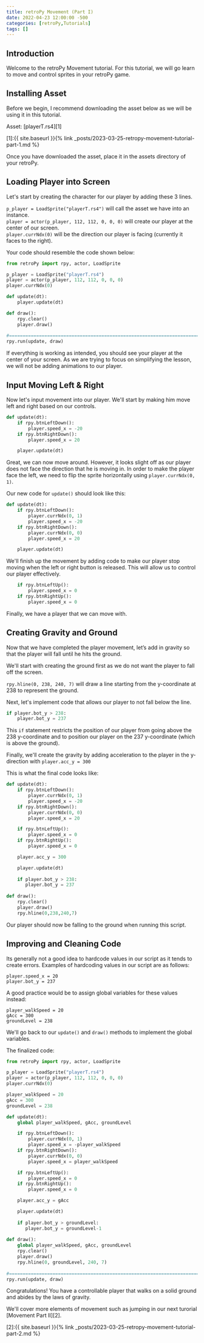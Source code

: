 ```yaml
---
title: retroPy Movement (Part I)
date: 2022-04-23 12:00:00 -500
categories: [retroPy,Tutorials]
tags: []
---
```


## Introduction

Welcome to the retroPy Movement tutorial. For this tutorial, we will go learn to move and control sprites in your retroPy game. 

## Installing Asset
Before we begin, I recommend downloading the asset below as we will be using it in this tutorial.

Asset:
[playerT.rs4][1]

[1]:{{ site.baseurl }}{% link _posts/2023-03-25-retropy-movement-tutorial-part-1.md %}

Once you have downloaded the asset, place it in the assets directory of your retroPy.

## Loading Player into Screen

Let's start by creating the character for our player by adding these 3 lines.

`p_player = LoadSprite("playerT.rs4")` will call the asset we have into an instance.<br>
`player = actor(p_player, 112, 112, 0, 0, 0)` will create our player at the center of our screen.<br>
`player.currNdx(0)` will be the direction our player is facing (currently it faces to the right).

Your code should resemble the code shown below:

```python
from retroPy import rpy, actor, LoadSprite

p_player = LoadSprite("playerT.rs4")
player = actor(p_player, 112, 112, 0, 0, 0)
player.currNdx(0)

def update(dt):
    player.update(dt)

def draw():
    rpy.clear()
    player.draw()
    
#=========================================================================
rpy.run(update, draw)
```

If everything is working as intended, you should see your player at the center of your screen. As we are trying to focus on simplifying the lesson, we will not be adding animations to our player.

## Input Moving Left & Right

Now let's input movement into our player. We'll start by making him move left and right based on our controls.

```python
def update(dt):
    if rpy.btnLeftDown():
        player.speed_x = -20        
    if rpy.btnRightDown():
        player.speed_x = 20        

    player.update(dt)
```

Great, we can now move around. However, it looks slight off as our player does not face the direction that he is moving in. In order to make the player face the left, we need to flip the sprite horizontally using `player.currNdx(0, 1)`.

Our new code for `update()` should look like this:
```python
def update(dt):
    if rpy.btnLeftDown():
        player.currNdx(0, 1)
        player.speed_x = -20        
    if rpy.btnRightDown():
        player.currNdx(0, 0)
        player.speed_x = 20         

    player.update(dt)
```

We'll finish up the movement by adding code to make our player stop moving when the left or right button is released. This will allow us to control our player effectively.
```python
    if rpy.btnLeftUp():
        player.speed_x = 0
    if rpy.btnRightUp():
        player.speed_x = 0
```

Finally, we have a player that we can move with. 

## Creating Gravity and Ground

Now that we have completed the player movement, let’s add in gravity so that the player will fall until he hits the ground.

We'll start with creating the ground first as we do not want the player to fall off the screen. 

`rpy.hline(0, 238, 240, 7)` will draw a line starting from the y-coordinate at 238 to represent the ground.

Next, let's implement code that allows our player to not fall below the line.

```python
if player.bot_y > 238:
    player.bot_y = 237
```

This `if` statement restricts the position of our player from going above the 238 y-coordinate and to position our player on the 237 y-coordinate (which is above the ground).

Finally, we'll create the gravity by adding acceleration to the player in the y-direction with `player.acc_y = 300`

This is what the final code looks like:

```python
def update(dt):
    if rpy.btnLeftDown():
        player.currNdx(0, 1)
        player.speed_x = -20        
    if rpy.btnRightDown():
        player.currNdx(0, 0)
        player.speed_x = 20   

    if rpy.btnLeftUp():
        player.speed_x = 0
    if rpy.btnRightUp():
        player.speed_x = 0      

    player.acc_y = 300

    player.update(dt)
    
    if player.bot_y > 238:
       player.bot_y = 237
        
def draw():
    rpy.clear()
    player.draw()
    rpy.hline(0,238,240,7)
```

Our player should now be falling to the ground when running this script.

## Improving and Cleaning Code

Its generally not a good idea to hardcode values in our script as it tends to create errors. Examples of hardcoding values in our script are as follows:

`player.speed_x = 20`<br>
`player.bot_y = 237`

A good practice would be to assign global variables for these values instead:

`player_walkSpeed = 20` <br>
`gAcc = 300` <br>
`groundLevel = 238` <br>

We'll go back to our `update()` and `draw()`  methods to implement the global variables.

The finalized code:
```python
from retroPy import rpy, actor, LoadSprite

p_player = LoadSprite("playerT.rs4")
player = actor(p_player, 112, 112, 0, 0, 0)
player.currNdx(0)

player_walkSpeed = 20
gAcc = 300
groundLevel = 238

def update(dt):
    global player_walkSpeed, gAcc, groundLevel   

    if rpy.btnLeftDown():
        player.currNdx(0, 1)
        player.speed_x = -player_walkSpeed        
    if rpy.btnRightDown():
        player.currNdx(0, 0)
        player.speed_x = player_walkSpeed     

    if rpy.btnLeftUp():
        player.speed_x = 0
    if rpy.btnRightUp():
        player.speed_x = 0    

    player.acc_y = gAcc

    player.update(dt)
    
    if player.bot_y > groundLevel:
       player.bot_y = groundLevel-1
        
def draw():
    global player_walkSpeed, gAcc, groundLevel     
    rpy.clear()
    player.draw()
    rpy.hline(0, groundLevel, 240, 7)
    
#=========================================================================
rpy.run(update, draw)  
```

Congratulations! You have a controllable player that walks on a solid ground and abides by the laws of gravity.

We'll cover more elements of movement such as jumping in our next turorial [Movement Part II][2].

[2]:{{ site.baseurl }}{% link _posts/2023-03-25-retropy-movement-tutorial-part-2.md %}